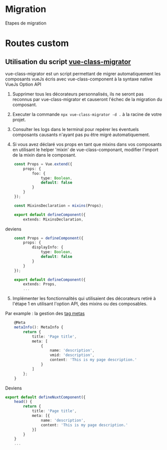 # Migration
Etapes de migration

# Routes custom

## Utilisation du script [vue-class-migrator](https://github.com/getyourguide/vue-class-migrator)

vue-class-migrator est un script permettant de migrer automatiquement les composants vueJs écris avec vue-class-component à la syntaxe native VueJs Option API

1. Supprimer tous les décorateurs personnalisés, ils ne seront pas reconnus par vue-class-migrator et causeront l'échec de la migration du composant.

2. Executer la commande `npx vue-class-migrator -d .` à la racine de votre projet.

3. Consulter les logs dans le terminal pour repérer les éventuels composants causants n'ayant pas pu être migré automatiquement.

4. Si vous avez déclaré vos props en tant que mixins dans vos composants en utilisant le helper 'mixin' de vue-class-componant, modifier l'import de la mixin dans le composant.


```typescript
	const Props = Vue.extend({
		props: {
			foo: {
				type: Boolean,
				default: false
			}
		}
	});

	const MixinsDeclaration = mixins(Props);

    export default defineComponent({
		extends: MixinsDeclaration,
```

deviens

```typescript
	const Props = defineComponent({
		props: {
			displayInfo: {
				type: Boolean,
				default: false
			}
		}
	});

	export default defineComponent({
		extends: Props,
		...
```

5. Implémenter les fonctionnalités  qui utilisaient des décorateurs retiré à l'étape 1 en utilisant l'option API, des mixins ou des composables.

Par example : la gestion des [tag metas](https://nuxt.com/docs/migration/meta#options-api)
```typescript
	@Meta
	metaInfo(): MetaInfo {
		return {
			title: 'Page title',
			meta: [
				{
					name: 'description',
					vmid: 'description',
					content: 'This is my page description.'
				}
			]
		};
	}
```

Deviens

```typescript
export default defineNuxtComponent({
	head() {
		return {
			title: 'Page title',
			meta: [{
				name: 'description',
				content: 'This is my page description.'
			}]
		}
	}
	...
```


